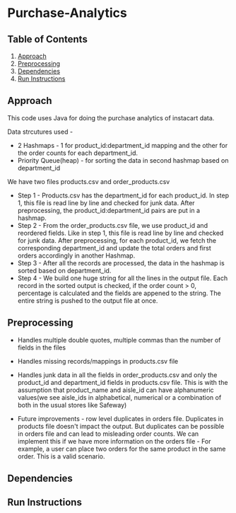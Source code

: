 # Purchase-Analytics

## Table of Contents
1. [Approach](README.md#Approach)
2. [Preprocessing](README.md#Preprocessing)
2. [Dependencies](README.md#Dependencies)
3. [Run Instructions](README.md#Run-Instructions)

## Approach

This code uses Java for doing the purchase analytics of instacart data.

Data strcutures used - 
* 2 Hashmaps - 1 for product_id:department_id mapping and the other for the order counts for each department_id.
* Priority Queue(heap) - for sorting the data in second hashmap based on department_id

We have two files products.csv and order_products.csv
* Step 1 - Products.csv has the department_id for each product_id. In step 1, this file is read line by line and checked for junk data. After preprocessing, the product_id:department_id pairs are put in a hashmap.
* Step 2 - From the order_products.csv file, we use product_id and reordered fields. Like in step 1, this file is read line by line and checked for junk data. After preprocessing, for each product_id, we fetch the corresponding department_id and update the total orders and first orders accordingly in another Hashmap.
* Step 3 - After all the records are processed, the data in the hashmap is sorted based on department_id.
* Step 4 - We build one huge string for all the lines in the output file. Each record in the sorted output is checked, if the order count > 0, percentage is calculated and the fields are appened to the string. The entire string is pushed to the output file at once.

## Preprocessing

* Handles multiple double quotes, multiple commas than the number of fields in the files
* Handles missing records/mappings in products.csv file
* Handles junk data in all the fields in order_products.csv and only the product_id and department_id fields in products.csv file. This is with the assumption that product_name and aisle_id can have alphanumeric values(we see aisle_ids in alphabetical, numerical or a combination of both in the usual stores like Safeway)

* Future improvements - row level duplicates in orders file. Duplicates in products file doesn't impact the output. But duplicates can be possible in orders file and can lead to misleading order counts. 
We can implement this if we have more information on the orders file - For example, a user can place two orders for the same product in the same order. This is a valid scenario.

## Dependencies


## Run Instructions

